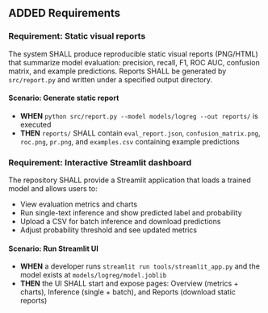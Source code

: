 ## ADDED Requirements

### Requirement: Static visual reports
The system SHALL produce reproducible static visual reports (PNG/HTML) that summarize model evaluation: precision, recall, F1, ROC AUC, confusion matrix, and example predictions. Reports SHALL be generated by `src/report.py` and written under a specified output directory.

#### Scenario: Generate static report
- **WHEN** `python src/report.py --model models/logreg --out reports/` is executed
- **THEN** `reports/` SHALL contain `eval_report.json`, `confusion_matrix.png`, `roc.png`, `pr.png`, and `examples.csv` containing example predictions

### Requirement: Interactive Streamlit dashboard
The repository SHALL provide a Streamlit application that loads a trained model and allows users to:
- View evaluation metrics and charts
- Run single-text inference and show predicted label and probability
- Upload a CSV for batch inference and download predictions
- Adjust probability threshold and see updated metrics

#### Scenario: Run Streamlit UI
- **WHEN** a developer runs `streamlit run tools/streamlit_app.py` and the model exists at `models/logreg/model.joblib`
- **THEN** the UI SHALL start and expose pages: Overview (metrics + charts), Inference (single + batch), and Reports (download static reports)
